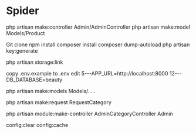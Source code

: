 # Spider

 php artisan make:controller Admin/AdminController
 php artisan make:model Models/Product

Git clone npm install composer install composer dump-autoload php artisan key:generate

php artisan storage:link

copy .env.example to .env edit 5---APP_URL=http://localhost:8000 12---DB_DATABASE=beauty

php artisan make:models Models/.....

php artisan make:request RequestCategory

php artisan module:make-controller AdminCategoryController Admin

config:clear config:cache
